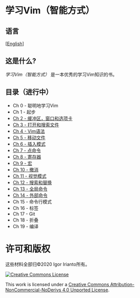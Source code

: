 # 学习Vim（智能方式）

## 语言
 [[English](./README.md)]

## 这是什么?
*学习Vim（智能方式）* 是一本优秀的学习Vim知识的书。

## 目录（进行中）
- Ch 0     - 聪明地学习Vim
- Ch 1     - 起步
- [Ch 2     - 缓冲区，窗口和选项卡](./zh-CN/ch02_buffers_windows_tabs.md)
- [Ch 3     - 打开和搜索文件](./zh-CN/ch03_opening_and_searching_files.md)
- [Ch 4     - Vim语法](./zh-CN/ch04_vim_grammar.md)
- [Ch 5     - 移动文件](./zh-CN/ch05_moving_in_file.md)
- [Ch 6     - 插入模式](./zh-CN/ch06_insert_mode.md)
- [Ch 7     - 点命令](./zh-CN/ch07_the_dot_command.md)
- [Ch 8     - 寄存器](./zh-CN/ch08_registers.md)
- [Ch 9     - 宏](./zh-CN/ch09_macros.md)
- [Ch 10    - 撤消](./zh-CN/ch10_undo.md)
- [Ch 11    - 视觉模式](./zh-CN/ch11_visual_mode.md)
- [Ch 12    - 搜索和替换](./zh-CN/ch12_search_and_substitute.md)
- [Ch 13    - 全局命令](./zh-CN/ch13_the_global_command.md)
- [Ch 14    - 外部命令](./zh-CN/ch14_external_commands.md)
- Ch 15    - 命令行模式
- Ch 16    - 标签
- Ch 17    - Git
- Ch 18    - 折叠
- Ch 19    - 编译

# 许可和版权
这些材料全部归©2020 Igor Irianto所有。

<a rel="license" href="http://creativecommons.org/licenses/by-nc-nd/4.0/"><img alt="Creative Commons License" style="border-width:0" src="https://i.creativecommons.org/l/by-nc-nd/4.0/88x31.png" /></a><br />

This work is licensed under a <a rel="license" href="http://creativecommons.org/licenses/by-nc-nd/4.0/">Creative Commons Attribution-NonCommercial-NoDerivs 4.0 Unported License</a>.

